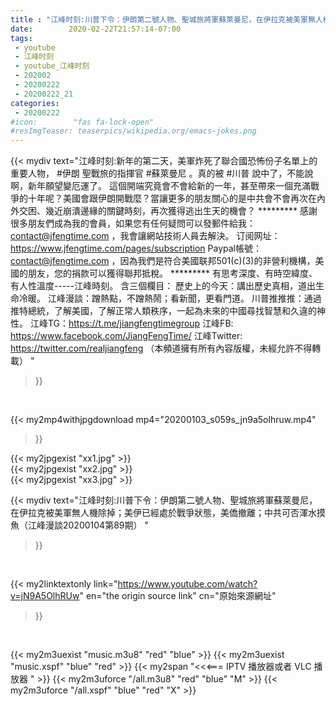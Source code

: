 ```yaml
---
title : "江峰时刻:川普下令：伊朗第二號人物、聖城旅將軍蘇萊曼尼，在伊拉克被美軍無人機除掉；美伊已經處於戰爭狀態，美僑撤離；中共可否渾水摸魚（江峰漫談20200104第89期） "
date:        2020-02-22T21:57:14-07:00
tags:
 - youtube
 - 江峰时刻
 - youtube_江峰时刻
 - 202002
 - 20200222
 - 20200222_21
categories:
 - 20200222
#icon:        "fas fa-lock-open"
#resImgTeaser: teaserpics/wikipedia.org/emacs-jokes.png
---
```


{{< mydiv text="江峰时刻:新年的第二天，美軍炸死了聯合國恐怖份子名單上的重要人物， #伊朗 聖戰旅的指揮官 #蘇萊曼尼 。真的被 #川普 說中了，不能說啊，新年願望變厄運了。 這個開端究竟會不會給新的一年，甚至帶來一個充滿戰爭的十年呢？美國會跟伊朗開戰麼？當讓更多的朋友關心的是中共會不會再次在內外交困、幾近崩潰邊緣的關鍵時刻，再次獲得逃出生天的機會？     ********* 感謝很多朋友們成為我的會員，如果您有任何疑問可以發郵件給我：contact@jfengtime.com ，我會讓網站技術人員去解決。 订阅网址：https://www.jfengtime.com/pages/subscription Paypal帳號：contact@jfengtime.com ，因為我們是符合美國联邦501(c)(3)的非營利機構，美國的朋友，您的捐款可以獲得聯邦抵稅。     ********* 有思考深度、有時空緯度、有人性溫度-----江峰時刻。 含三個欄目： 歷史上的今天：講出歷史真相，道出生命冷暖。 江峰漫談：蹭熱點，不蹭熱鬧；看新聞，更看門道。 川普推推推：通過推特總統，了解美國，了解正常人類秩序，一起為未來的中國尋找智慧和久違的神性。  江峰TG：https://t.me/jiangfengtimegroup 江峰FB: https://www.facebook.com/JiangFengTime/ 江峰Twitter: https://twitter.com/realjiangfeng （本頻道擁有所有內容版權，未經允許不得轉載） "
>}}
<br>


{{< my2mp4withjpgdownload mp4="20200103_s059s_jn9a5olhruw.mp4"
>}}

{{< my2jpgexist "xx1.jpg" >}}<br>
{{< my2jpgexist "xx2.jpg" >}}<br>
{{< my2jpgexist "xx3.jpg" >}}<br>



{{< mydiv text="江峰时刻:川普下令：伊朗第二號人物、聖城旅將軍蘇萊曼尼，在伊拉克被美軍無人機除掉；美伊已經處於戰爭狀態，美僑撤離；中共可否渾水摸魚（江峰漫談20200104第89期） "
>}}
<br>

{{< my2linktextonly link="https://www.youtube.com/watch?v=jN9A5OlhRUw"
en="the origin source link" cn="原始來源網址"
>}}


<br>

{{< my2m3uexist "music.m3u8" "red"  "blue" >}} {{< my2m3uexist "music.xspf" "blue" "red"  >}} {{< my2span "<<<=== IPTV 播放器或者 VLC 播放器 " >}} {{< my2m3uforce "/all.m3u8" "red"  "blue" "M" >}} {{< my2m3uforce "/all.xspf" "blue" "red"  "X" >}} 
